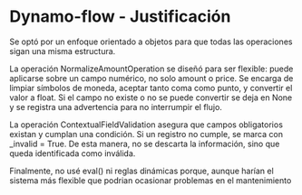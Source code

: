 # Dynamo-flow - Justificación

Se optó por un enfoque orientado a objetos para que todas las operaciones sigan una misma estructura.

La operación NormalizeAmountOperation se diseñó para ser flexible: puede aplicarse sobre un campo numérico, no solo amount o price. Se encarga de limpiar símbolos de moneda, aceptar tanto coma como punto, y convertir el valor a float. Si el campo no existe o no se puede convertir se deja en None y se registra una advertencia para no interrumpir el flujo.

La operación ContextualFieldValidation asegura que campos obligatorios existan y cumplan una condición. Si un registro no cumple, se marca con _invalid = True. De esta manera, no se descarta la información, sino que queda identificada como inválida.

Finalmente, no usé eval() ni reglas dinámicas porque, aunque harían el sistema más flexible que podrian ocasionar problemas en el mantenimiento
